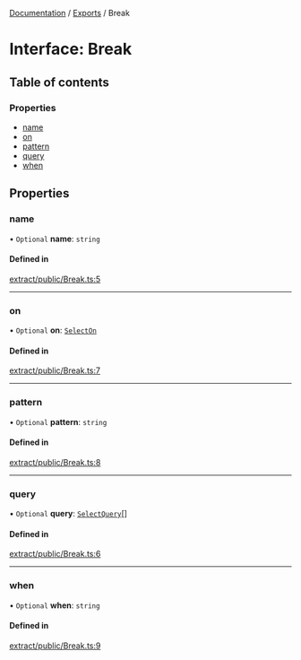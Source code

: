 [Documentation](../README.md) / [Exports](../modules.md) / Break

# Interface: Break

## Table of contents

### Properties

- [name](Break.md#name)
- [on](Break.md#on)
- [pattern](Break.md#pattern)
- [query](Break.md#query)
- [when](Break.md#when)

## Properties

### name

• `Optional` **name**: `string`

#### Defined in

[extract/public/Break.ts:5](https://github.com/dtempx/syphonx-core/blob/20fc1c8/extract/public/Break.ts#L5)

___

### on

• `Optional` **on**: [`SelectOn`](../modules.md#selecton)

#### Defined in

[extract/public/Break.ts:7](https://github.com/dtempx/syphonx-core/blob/20fc1c8/extract/public/Break.ts#L7)

___

### pattern

• `Optional` **pattern**: `string`

#### Defined in

[extract/public/Break.ts:8](https://github.com/dtempx/syphonx-core/blob/20fc1c8/extract/public/Break.ts#L8)

___

### query

• `Optional` **query**: [`SelectQuery`](../modules.md#selectquery)[]

#### Defined in

[extract/public/Break.ts:6](https://github.com/dtempx/syphonx-core/blob/20fc1c8/extract/public/Break.ts#L6)

___

### when

• `Optional` **when**: `string`

#### Defined in

[extract/public/Break.ts:9](https://github.com/dtempx/syphonx-core/blob/20fc1c8/extract/public/Break.ts#L9)
